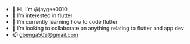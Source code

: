 - 👋 Hi, I’m @jaygee0010
- 👀 I’m interested in flutter
- 🌱 I’m currently learning how to code flutter
- 💞️ I’m looking to collaborate on anything relating to flutter and app dev
- 📫 gbenga509@gmail.com

<!---
jaygee0010/jaygee0010 is a ✨ special ✨ repository because its `README.md` (this file) appears on your GitHub profile.
You can click the Preview link to take a look at your changes.
--->
